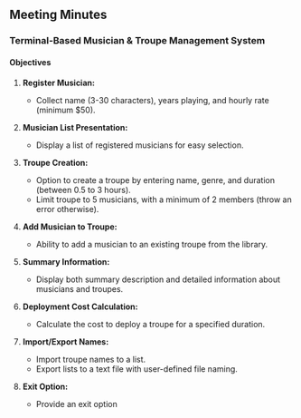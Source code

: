 ## Meeting Minutes

### Terminal-Based Musician & Troupe Management System

#### Objectives

1. **Register Musician:**
   - Collect name (3-30 characters), years playing, and hourly rate (minimum $50).

2. **Musician List Presentation:**
   - Display a list of registered musicians for easy selection.

3. **Troupe Creation:**
   - Option to create a troupe by entering name, genre, and duration (between 0.5 to 3 hours).
   - Limit troupe to 5 musicians, with a minimum of 2 members (throw an error otherwise).

4. **Add Musician to Troupe:**
   - Ability to add a musician to an existing troupe from the library.

5. **Summary Information:**
   - Display both summary description and detailed information about musicians and troupes.

6. **Deployment Cost Calculation:**
   - Calculate the cost to deploy a troupe for a specified duration.

7. **Import/Export Names:**
   - Import troupe names to a list.
   - Export lists to a text file with user-defined file naming.

8. **Exit Option:**
   - Provide an exit option
